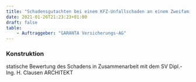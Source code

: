 ```yaml
---
title: "Schadensgutachten bei einem KFZ-Unfallschaden an einem Zweifamilienhaus, Marklohe"
date: 2021-01-26T21:23:23+01:00
draft: false
table:
    - Auftraggeber:	"GARANTA Versicherungs-AG"
---
```


### Konstruktion
statische Bewertung des Schadens in Zusammenarbeit mit dem SV Dipl.-Ing. H. Clausen ARCHITEKT